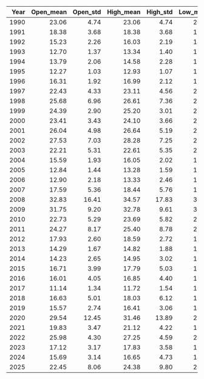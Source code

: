|   Year |   Open_mean |   Open_std |   High_mean |   High_std |   Low_mean |   Low_std |   Close_mean |   Close_std |
|-------:|------------:|-----------:|------------:|-----------:|-----------:|----------:|-------------:|------------:|
|   1990 |       23.06 |       4.74 |       23.06 |       4.74 |      23.06 |      4.74 |        23.06 |        4.74 |
|   1991 |       18.38 |       3.68 |       18.38 |       3.68 |      18.38 |      3.68 |        18.38 |        3.68 |
|   1992 |       15.23 |       2.26 |       16.03 |       2.19 |      14.85 |      2.14 |        15.45 |        2.12 |
|   1993 |       12.70 |       1.37 |       13.34 |       1.40 |      12.25 |      1.28 |        12.69 |        1.33 |
|   1994 |       13.79 |       2.06 |       14.58 |       2.28 |      13.38 |      1.99 |        13.93 |        2.07 |
|   1995 |       12.27 |       1.03 |       12.93 |       1.07 |      11.96 |      0.98 |        12.39 |        0.97 |
|   1996 |       16.31 |       1.92 |       16.99 |       2.12 |      15.94 |      1.82 |        16.44 |        1.94 |
|   1997 |       22.43 |       4.33 |       23.11 |       4.56 |      21.85 |      3.98 |        22.38 |        4.14 |
|   1998 |       25.68 |       6.96 |       26.61 |       7.36 |      24.89 |      6.58 |        25.60 |        6.86 |
|   1999 |       24.39 |       2.90 |       25.20 |       3.01 |      23.75 |      2.76 |        24.37 |        2.88 |
|   2000 |       23.41 |       3.43 |       24.10 |       3.66 |      22.75 |      3.19 |        23.32 |        3.41 |
|   2001 |       26.04 |       4.98 |       26.64 |       5.19 |      25.22 |      4.61 |        25.75 |        4.78 |
|   2002 |       27.53 |       7.03 |       28.28 |       7.25 |      26.60 |      6.64 |        27.29 |        6.91 |
|   2003 |       22.21 |       5.31 |       22.61 |       5.35 |      21.64 |      5.18 |        21.98 |        5.24 |
|   2004 |       15.59 |       1.93 |       16.05 |       2.02 |      15.05 |      1.79 |        15.48 |        1.92 |
|   2005 |       12.84 |       1.44 |       13.28 |       1.59 |      12.39 |      1.32 |        12.81 |        1.47 |
|   2006 |       12.90 |       2.18 |       13.33 |       2.46 |      12.38 |      1.96 |        12.81 |        2.25 |
|   2007 |       17.59 |       5.36 |       18.44 |       5.76 |      16.75 |      4.95 |        17.54 |        5.36 |
|   2008 |       32.83 |      16.41 |       34.57 |      17.83 |      30.96 |     14.96 |        32.69 |       16.38 |
|   2009 |       31.75 |       9.20 |       32.78 |       9.61 |      30.50 |      8.63 |        31.48 |        9.08 |
|   2010 |       22.73 |       5.29 |       23.69 |       5.82 |      21.69 |      4.61 |        22.55 |        5.27 |
|   2011 |       24.27 |       8.17 |       25.40 |       8.78 |      23.15 |      7.59 |        24.20 |        8.14 |
|   2012 |       17.93 |       2.60 |       18.59 |       2.72 |      17.21 |      2.37 |        17.80 |        2.54 |
|   2013 |       14.29 |       1.67 |       14.82 |       1.88 |      13.80 |      1.51 |        14.23 |        1.74 |
|   2014 |       14.23 |       2.65 |       14.95 |       3.02 |      13.61 |      2.21 |        14.17 |        2.62 |
|   2015 |       16.71 |       3.99 |       17.79 |       5.03 |      15.85 |      3.65 |        16.67 |        4.34 |
|   2016 |       16.01 |       4.05 |       16.85 |       4.40 |      15.16 |      3.66 |        15.83 |        3.97 |
|   2017 |       11.14 |       1.34 |       11.72 |       1.54 |      10.64 |      1.16 |        11.09 |        1.36 |
|   2018 |       16.63 |       5.01 |       18.03 |       6.12 |      15.53 |      4.25 |        16.64 |        5.09 |
|   2019 |       15.57 |       2.74 |       16.41 |       3.06 |      14.76 |      2.38 |        15.39 |        2.61 |
|   2020 |       29.54 |      12.45 |       31.46 |      13.89 |      27.51 |     10.85 |        29.25 |       12.34 |
|   2021 |       19.83 |       3.47 |       21.12 |       4.22 |      18.65 |      2.93 |        19.66 |        3.62 |
|   2022 |       25.98 |       4.30 |       27.25 |       4.59 |      24.69 |      3.91 |        25.62 |        4.22 |
|   2023 |       17.12 |       3.17 |       17.83 |       3.58 |      16.36 |      2.89 |        16.87 |        3.14 |
|   2024 |       15.69 |       3.14 |       16.65 |       4.73 |      14.92 |      2.58 |        15.61 |        3.36 |
|   2025 |       22.45 |       8.06 |       24.38 |       9.80 |      20.73 |      5.90 |        22.14 |        7.61 |